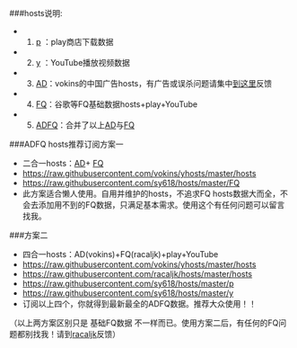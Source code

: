 ###hosts说明:
* 1. [p](https://raw.githubusercontent.com/sy618/hosts/master/p) ：play商店下载数据
* 2. [y](https://raw.githubusercontent.com/sy618/hosts/master/y) ：YouTube播放视频数据
* 3. [AD](https://raw.githubusercontent.com/vokins/yhosts/master/hosts)：vokins的中国广告hosts，有广告或误杀问题请集中[到这里](https://github.com/vokins/yhosts/)反馈
* 4. [FQ](https://raw.githubusercontent.com/sy618/hosts/master/FQ)：谷歌等FQ基础数据hosts+play+YouTube
* 5. [ADFQ](https://raw.githubusercontent.com/sy618/hosts/master/ADFQ)：合并了以上[AD](https://raw.githubusercontent.com/vokins/yhosts/master/hosts)与[FQ](https://raw.githubusercontent.com/sy618/hosts/master/FQ)


###ADFQ hosts推荐订阅方案一
* 二合一hosts：[AD](https://raw.githubusercontent.com/vokins/yhosts/master/hosts)+ [FQ](https://raw.githubusercontent.com/sy618/hosts/master/FQ)
* https://raw.githubusercontent.com/vokins/yhosts/master/hosts
* https://raw.githubusercontent.com/sy618/hosts/master/FQ
* 此方案适合懒人使用。自用并维护的hosts，不追求FQ hosts数据大而全，不会去添加用不到的FQ数据，只满足基本需求。使用这个有任何问题可以留言找我。

###方案二
* 四合一hosts：AD(vokins)+FQ(racaljk)+play+YouTube
* https://raw.githubusercontent.com/vokins/yhosts/master/hosts
* https://raw.githubusercontent.com/racaljk/hosts/master/hosts
* https://raw.githubusercontent.com/sy618/hosts/master/p
* https://raw.githubusercontent.com/sy618/hosts/master/y
* 订阅以上四个，你就得到最新最全的ADFQ数据。推荐大众使用！！

（以上两方案区别只是 基础FQ数据 不一样而已。使用方案二后，有任何的FQ问题都别找我！请到[racaljk](https://github.com/racaljk/hosts)反馈）
